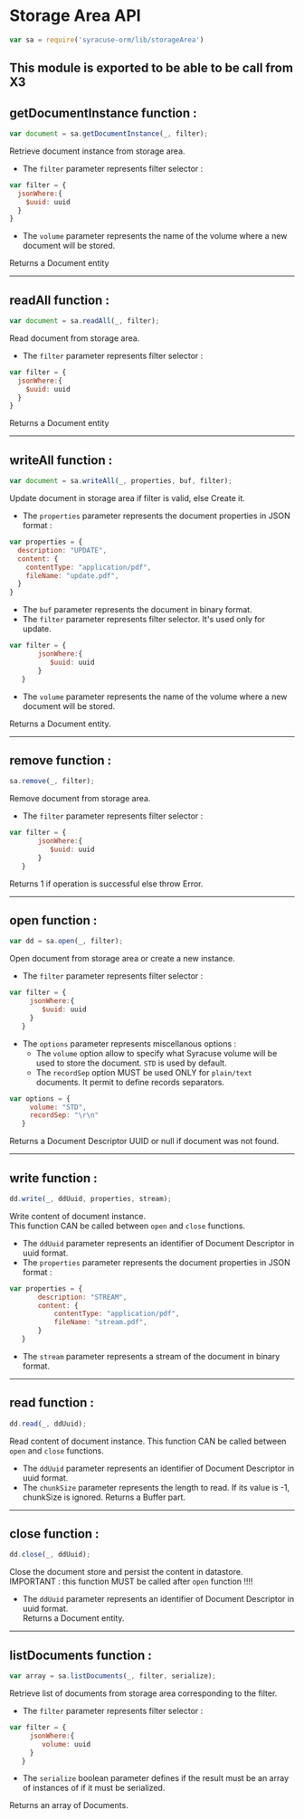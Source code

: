 # Storage Area API  
```javascript
var sa = require('syracuse-orm/lib/storageArea')  
```
This module is exported to be able to be call from X3
-------------
## getDocumentInstance function :
``` javascript
var document = sa.getDocumentInstance(_, filter); 
```
Retrieve document instance from storage area.  

* The `filter` parameter represents filter selector :  

``` javascript
var filter = {
  jsonWhere:{
    $uuid: uuid
  }
}  
```
* The `volume` parameter represents the name of the volume where a new document will be stored.

Returns a Document entity  

-------------
## readAll function :
``` javascript
var document = sa.readAll(_, filter); 
```
Read document from storage area.  

* The `filter` parameter represents filter selector :  

``` javascript
var filter = {
  jsonWhere:{
    $uuid: uuid
  }
}  
```
Returns a Document entity  

-------------
## writeAll function :
``` javascript
var document = sa.writeAll(_, properties, buf, filter);  
```
Update document in storage area if filter is valid, else Create it. 

* The `properties` parameter represents the document properties in JSON format :  

``` javascript
var properties = {
  description: "UPDATE",
  content: {
    contentType: "application/pdf",
    fileName: "update.pdf",
  }
}
```
* The `buf` parameter represents the document in binary format.  
* The `filter` parameter represents filter selector. It's used only for update.  

``` javascript
var filter = {
       jsonWhere:{
          $uuid: uuid
       }
   }
```
* The `volume` parameter represents the name of the volume where a new document will be stored.

Returns a Document entity.  
 
-------------
## remove function :
``` javascript
sa.remove(_, filter);  
```
Remove document from storage area.  

* The `filter` parameter represents filter selector :  

``` javascript
var filter = {
       jsonWhere:{
          $uuid: uuid
       }
   }
```
Returns 1 if operation is successful else throw Error.  
 
-------------
## open function :
``` javascript
var dd = sa.open(_, filter);  
``` 
Open document from storage area or create a new instance.  

* The `filter` parameter represents filter selector :  

``` javascript
var filter = {  
     jsonWhere:{
        $uuid: uuid
     }
   }
```

* The `options` parameter represents miscellanous options :  
   * The `volume` option allow to specify what Syracuse volume will be used to store the document. `STD` is used by default.  
   * The `recordSep` option MUST be used ONLY for `plain/text` documents. It permit to define records separators.  

``` javascript
var options = {  
     volume: "STD",
     recordSep: "\r\n"
   }
```
Returns a Document Descriptor UUID or null if document was not found. 
 
-------------
## write function :
``` javascript
dd.write(_, ddUuid, properties, stream); 
```   
Write content of document instance.  
This function CAN be called between `open` and `close` functions.  

* The `ddUuid` parameter represents an identifier of Document Descriptor in uuid format.  
* The `properties` parameter represents the document properties in JSON format :  

``` javascript
var properties = {
       description: "STREAM",
       content: {
           contentType: "application/pdf",
           fileName: "stream.pdf",
       }
   }
```
* The `stream` parameter represents a stream of the document in binary format.  
 
-------------
## read function :
``` javascript
dd.read(_, ddUuid); 
```    
Read content of document instance. 
This function CAN be called between `open` and `close` functions.  

* The `ddUuid` parameter represents an identifier of Document Descriptor in uuid format.  
* The `chunkSize` parameter represents the length to read. If its value is -1, chunkSize is ignored.
Returns a Buffer part.  
 
-------------
## close function :
``` javascript
dd.close(_, ddUuid);  
```   
Close the document store and persist the content in datastore.  
IMPORTANT : this function MUST be called after `open` function !!!!  

* The `ddUuid` parameter represents an identifier of Document Descriptor in uuid format.  
Returns a Document entity.  
 
-------------
## listDocuments function :
``` javascript
var array = sa.listDocuments(_, filter, serialize);  
``` 
Retrieve list of documents from storage area corresponding to the filter.  

* The `filter` parameter represents filter selector :  

``` javascript
var filter = {  
     jsonWhere:{
        volume: uuid
     }
   }
```
* The `serialize` boolean parameter defines if the result must be an array of instances of if it must be serialized.

Returns an array of Documents. 
 
